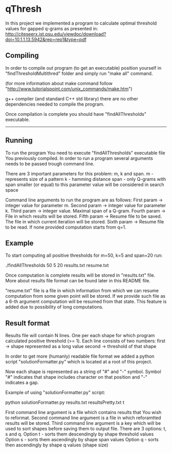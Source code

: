# qThresh

In this project we implemented a program to calculate optimal threshold values for gapped q-grams as presented in:
http://citeseerx.ist.psu.edu/viewdoc/download?doi=10.1.1.13.5942&rep=rep1&type=pdf

Compiling
---------------------------------------------------------------------

In order to compile out program (to get an executable) position yourself in 
"findThresholdMultithred" folder and simply run "make all" command.

(for more information about make command follow "http://www.tutorialspoint.com/unix_commands/make.htm")

g++ compiler (and standard C++ std library) there are no other dependencies needed to compile the program.


Once compilation is complete you should have "findAllThresholds" executable.

---------------------------------------------------------------------

Running
---------------------------------------------------------------------

To run the program You need to execute "findAllThresholds" executable file You previously compiled. In order to run a program several arguments needs to be passed trough command line. 

There are 3 important parameters for this problem: m, k and span.
m - represents size of a pattern
k - hamming distance
span - only Q-grams with span smaller (or equal) to this parameter value will be considered in search space

Command line arguments to run the program are as follows:
First param -> integer value for parameter m.
Second param -> integer value for parameter k.
Third param -> integer value. Maximal span of a Q-gram.
Fourth param -> File in which results will be stored.
Fifth param -> Resume file to be saved. The file in which current iteration will be stored.
Sixth param -> Resume file to be read. If none provided computation starts from q=1.

Example
---------------------------------------------------------------------

To start computing all positive thresholds for m=50, k=5 and span=20 run:

./findAllThresholds 50 5 20 results.txt resume.txt

Once computation is complete results will be stored in "results.txt" file.
More about results file format can be found later in this README file.

"resume.txt" file is a file in which information from which we can resume computation from some given point will be stored.
If we provide such file as a 6-th argument computation will be resumed from that state.
This feature is added due to possibility of long computations.

Result format
---------------------------------------------------------------------

Results file will contain N lines. One per each shape for which program calculated positive threshold (>= 1).
Each line consists of two numbers:
first -> shape represented as a long value
second -> threshold of that shape

In order to get more (humanly) readable file format we added a python script "solutionFormatter.py" which is located at a root of this project.

Now each shape is represented as a string of "#" and "-" symbol.
Symbol "#" indicates that shape includes character on that position and "-" indicates a gap.

Example of using "solutionFormatter.py" script:

python solutionFormatter.py results.txt resultsPretty.txt t

First command line argument is a file which contains results that You wish to reformat.
Second command line argument is a file in which reforamtted results will be stored.
Third command line argument is a key which will be used to sort shapes before saving them to output file.
There are 3 options: t, s and q.
Option t - sorts them descendingly by shape threshold values
Option s - sorts them ascendingly by shape span values
Option q - sorts then ascendingly by shape q values (shape size)

